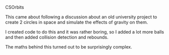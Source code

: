 CSOrbits

This came about following a discussion about an old university project to create 2 circles in space and simulate the effects
of gravity on them.

I created code to do this and it was rather boring, so I added a lot more balls and then added collision detection and rebounds.

The maths behind this turned out to be surprisingly complex.
